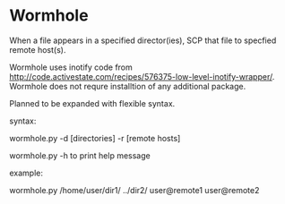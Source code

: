Wormhole
=========
When a file appears in a specified director(ies), SCP that file to specfied remote host(s).

Wormhole uses inotify code from http://code.activestate.com/recipes/576375-low-level-inotify-wrapper/. Wormhole does not requre installtion of any additional package.

Planned to be expanded with flexible syntax.

syntax: 

wormhole.py -d [directories] -r [remote hosts] 

wormhole.py -h to print help message        

example: 

wormhole.py /home/user/dir1/ ../dir2/ user@remote1 user@remote2

